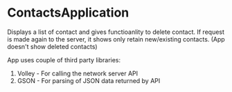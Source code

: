 # ContactsApplication
Displays a list of contact and gives functioanlity to delete contact. 
If request is made again to the server, it shows only retain new/existing contacts. (App doesn't show deleted contacts)

App uses couple of third party libraries:
1. Volley - For calling the network server API
2. GSON - For parsing of JSON data returned by API
